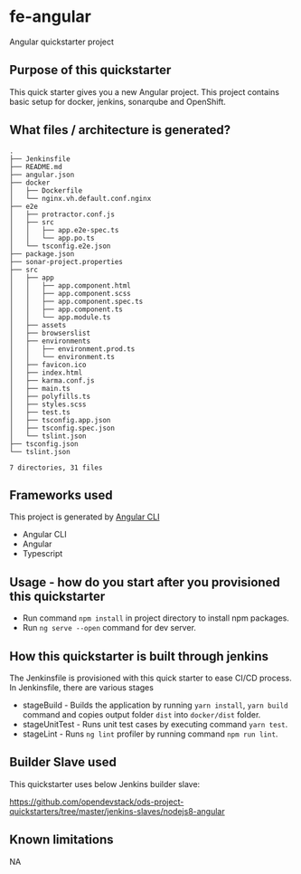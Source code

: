 # fe-angular

Angular quickstarter project

## Purpose of this quickstarter
 
 This quick starter gives you a new Angular project. This project contains basic setup for docker, jenkins, sonarqube and OpenShift. 

## What files / architecture is generated?
 ```
.
├── Jenkinsfile
├── README.md
├── angular.json
├── docker
│   ├── Dockerfile
│   └── nginx.vh.default.conf.nginx
├── e2e
│   ├── protractor.conf.js
│   ├── src
│   │   ├── app.e2e-spec.ts
│   │   └── app.po.ts
│   └── tsconfig.e2e.json
├── package.json
├── sonar-project.properties
├── src
│   ├── app
│   │   ├── app.component.html
│   │   ├── app.component.scss
│   │   ├── app.component.spec.ts
│   │   ├── app.component.ts
│   │   └── app.module.ts
│   ├── assets
│   ├── browserslist
│   ├── environments
│   │   ├── environment.prod.ts
│   │   └── environment.ts
│   ├── favicon.ico
│   ├── index.html
│   ├── karma.conf.js
│   ├── main.ts
│   ├── polyfills.ts
│   ├── styles.scss
│   ├── test.ts
│   ├── tsconfig.app.json
│   ├── tsconfig.spec.json
│   └── tslint.json
├── tsconfig.json
└── tslint.json

7 directories, 31 files
```

## Frameworks used

This project is generated by [Angular CLI](https://cli.angular.io/)
 * Angular CLI
 * Angular
 * Typescript

## Usage - how do you start after you provisioned this quickstarter

* Run command `npm install` in project directory to install npm packages.
* Run `ng serve --open` command for dev server.

## How this quickstarter is built through jenkins

The Jenkinsfile is provisioned with this quick starter to ease CI/CD process.
In Jenkinsfile, there are various stages
  * stageBuild - Builds the application by running `yarn install`, `yarn build` command and copies output folder `dist` into `docker/dist` folder.
  * stageUnitTest - Runs unit test cases by executing command `yarn test`.
  * stageLint - Runs `ng lint` profiler by running command `npm run lint`.

## Builder Slave used

This quickstarter uses below Jenkins builder slave:

https://github.com/opendevstack/ods-project-quickstarters/tree/master/jenkins-slaves/nodejs8-angular

## Known limitations

NA
